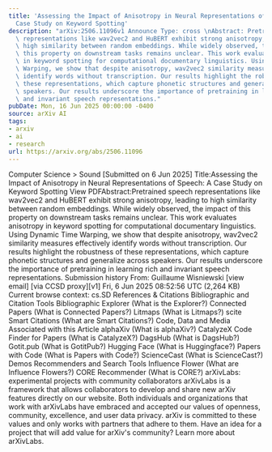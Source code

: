 ```yaml
---
title: 'Assessing the Impact of Anisotropy in Neural Representations of Speech: A
  Case Study on Keyword Spotting'
description: "arXiv:2506.11096v1 Announce Type: cross \nAbstract: Pretrained speech\
  \ representations like wav2vec2 and HuBERT exhibit strong anisotropy, leading to\
  \ high similarity between random embeddings. While widely observed, the impact of\
  \ this property on downstream tasks remains unclear. This work evaluates anisotropy\
  \ in keyword spotting for computational documentary linguistics. Using Dynamic Time\
  \ Warping, we show that despite anisotropy, wav2vec2 similarity measures effectively\
  \ identify words without transcription. Our results highlight the robustness of\
  \ these representations, which capture phonetic structures and generalize across\
  \ speakers. Our results underscore the importance of pretraining in learning rich\
  \ and invariant speech representations."
pubDate: Mon, 16 Jun 2025 00:00:00 -0400
source: arXiv AI
tags:
- arxiv
- ai
- research
url: https://arxiv.org/abs/2506.11096
---
```


Computer Science > Sound
[Submitted on 6 Jun 2025]
Title:Assessing the Impact of Anisotropy in Neural Representations of Speech: A Case Study on Keyword Spotting
View PDFAbstract:Pretrained speech representations like wav2vec2 and HuBERT exhibit strong anisotropy, leading to high similarity between random embeddings. While widely observed, the impact of this property on downstream tasks remains unclear. This work evaluates anisotropy in keyword spotting for computational documentary linguistics. Using Dynamic Time Warping, we show that despite anisotropy, wav2vec2 similarity measures effectively identify words without transcription. Our results highlight the robustness of these representations, which capture phonetic structures and generalize across speakers. Our results underscore the importance of pretraining in learning rich and invariant speech representations.
Submission history
From: Guillaume Wisniewski [view email] [via CCSD proxy][v1] Fri, 6 Jun 2025 08:52:56 UTC (2,264 KB)
Current browse context:
cs.SD
References & Citations
Bibliographic and Citation Tools
Bibliographic Explorer (What is the Explorer?)
Connected Papers (What is Connected Papers?)
Litmaps (What is Litmaps?)
scite Smart Citations (What are Smart Citations?)
Code, Data and Media Associated with this Article
alphaXiv (What is alphaXiv?)
CatalyzeX Code Finder for Papers (What is CatalyzeX?)
DagsHub (What is DagsHub?)
Gotit.pub (What is GotitPub?)
Hugging Face (What is Huggingface?)
Papers with Code (What is Papers with Code?)
ScienceCast (What is ScienceCast?)
Demos
Recommenders and Search Tools
Influence Flower (What are Influence Flowers?)
CORE Recommender (What is CORE?)
arXivLabs: experimental projects with community collaborators
arXivLabs is a framework that allows collaborators to develop and share new arXiv features directly on our website.
Both individuals and organizations that work with arXivLabs have embraced and accepted our values of openness, community, excellence, and user data privacy. arXiv is committed to these values and only works with partners that adhere to them.
Have an idea for a project that will add value for arXiv's community? Learn more about arXivLabs.